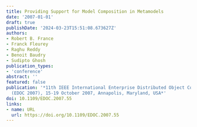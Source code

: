 ```yaml
---
title: Providing Support for Model Composition in Metamodels
date: '2007-01-01'
draft: true
publishDate: '2024-03-23T15:51:08.673627Z'
authors:
- Robert B. France
- Franck Fleurey
- Raghu Reddy
- Benoit Baudry
- Sudipto Ghosh
publication_types:
- 'conference'
abstract: ''
featured: false
publication: '*11th IEEE International Enterprise Distributed Object Computing Conference
  (EDOC 2007), 15-19 October 2007, Annapolis, Maryland, USA*'
doi: 10.1109/EDOC.2007.55
links:
- name: URL
  url: https://doi.org/10.1109/EDOC.2007.55
---
```


